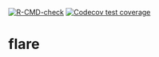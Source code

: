 <!-- badges: start -->
  [![R-CMD-check](https://github.com/tadhg-moore/flare-1/workflows/R-CMD-check/badge.svg)](https://github.com/tadhg-moore/flare-1/actions)
[![Codecov test coverage](https://codecov.io/gh/tadhg-moore/flare-1/branch/master/graph/badge.svg)](https://codecov.io/gh/tadhg-moore/flare-1?branch=master)
<!-- badges: end -->

# flare
